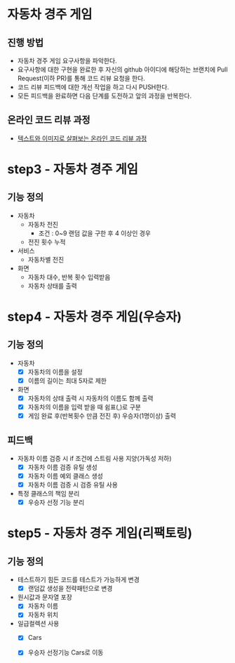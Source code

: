 # 자동차 경주 게임
## 진행 방법
* 자동차 경주 게임 요구사항을 파악한다.
* 요구사항에 대한 구현을 완료한 후 자신의 github 아이디에 해당하는 브랜치에 Pull Request(이하 PR)를 통해 코드 리뷰 요청을 한다.
* 코드 리뷰 피드백에 대한 개선 작업을 하고 다시 PUSH한다.
* 모든 피드백을 완료하면 다음 단계를 도전하고 앞의 과정을 반복한다.

## 온라인 코드 리뷰 과정
* [텍스트와 이미지로 살펴보는 온라인 코드 리뷰 과정](https://github.com/next-step/nextstep-docs/tree/master/codereview)


# step3 - 자동차 경주 게임
## 기능 정의
* 자동차
    * 자동차 전진
      * 조건 : 0~9 랜덤 값을 구한 후 4 이상인 경우
    * 전진 횟수 누적
* 서비스
    * 자동차별 전진
* 화면
    * 자동차 대수, 반복 횟수 입력받음
    * 자동차 상태를 출력

# step4 - 자동차 경주 게임(우승자)
## 기능 정의
* 자동차
  - [x] 자동차의 이름을 설정
  - [x] 이름의 길이는 최대 5자로 제한
* 화면
  - [x] 자동차의 상태 출력 시 자동차의 이름도 함께 출력
  - [x] 자동차의 이름을 입력 받을 때 쉼표(,)로 구분
  - [x] 게임 완료 후(반복횟수 만큼 전진 후) 우승자(1명이상) 출력
## 피드백
  * 자동차 이름 검증 시 if 조건에 스트림 사용 지양(가독성 저하)
    - [x] 자동차 이름 검증 유틸 생성
    - [x] 자동차 이름 예외 클래스 생성
    - [x] 자동차 이름 검증 시 검증 유틸 사용
  * 특정 클래스의 책임 분리
    - [x] 우승자 선정 기능 분리

# step5 - 자동차 경주 게임(리팩토링)
## 기능 정의
* 테스트하기 힘든 코드를 테스트가 가능하게 변경
  - [x] 랜덤값 생성을 전략패턴으로 변경 
* 원시값과 문자열 포장
  - [x] 자동차 이름
  - [x] 자동차 위치
* 일급컬렉션 사용
  - [x] Cars
  - [x] 우승자 선정기능 Cars로 이동
    